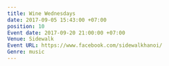 ```yaml
---
title: Wine Wednesdays
date: 2017-09-05 15:43:00 +07:00
position: 10
Event date: 2017-09-20 21:00:00 +07:00
Venue: Sidewalk
Event URL: https://www.facebook.com/sidewalkhanoi/
Genre: music
---
```


